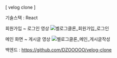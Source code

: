 [ velog clone ]

기술스택 : React


회원가입 ~ 로그인 영상
![벨로그클론_회원가입_로그인](https://user-images.githubusercontent.com/93845398/162627282-7f6658f6-b619-4e42-914f-e68f85ca1683.gif)


메인 화면 ~ 게시글 영상
![벨로그클론_메인_게시글작성](https://user-images.githubusercontent.com/93845398/162627301-7e6ed7bc-99aa-48dd-853a-abed5892a656.gif)



백엔드 : https://github.com/DZOOOOO/velog-clone
